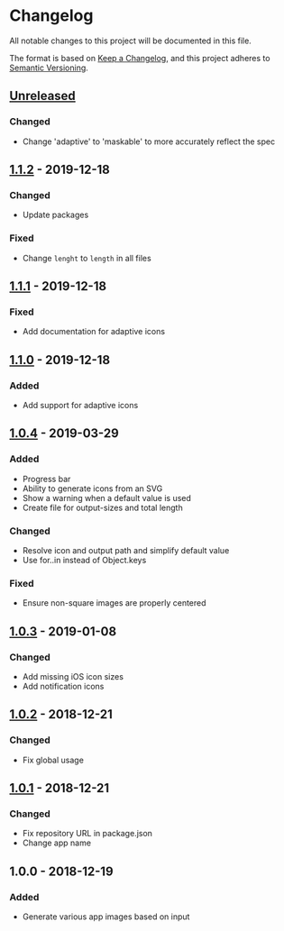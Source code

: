 # Changelog
All notable changes to this project will be documented in this file.

The format is based on [Keep a Changelog](https://keepachangelog.com/en/1.0.0/),
and this project adheres to [Semantic Versioning](https://semver.org/spec/v2.0.0.html).

## [Unreleased]
### Changed
- Change 'adaptive' to 'maskable' to more accurately reflect the spec

## [1.1.2] - 2019-12-18
### Changed
- Update packages

### Fixed
- Change `lenght` to `length` in all files

## [1.1.1] - 2019-12-18
### Fixed
- Add documentation for adaptive icons

## [1.1.0] - 2019-12-18
### Added
- Add support for adaptive icons

## [1.0.4] - 2019-03-29
### Added
- Progress bar
- Ability to generate icons from an SVG
- Show a warning when a default value is used
- Create file for output-sizes and total length

### Changed
- Resolve icon and output path and simplify default value
- Use for..in instead of Object.keys

### Fixed
- Ensure non-square images are properly centered

## [1.0.3] - 2019-01-08
### Changed
- Add missing iOS icon sizes
- Add notification icons

## [1.0.2] - 2018-12-21
### Changed
- Fix global usage

## [1.0.1] - 2018-12-21
### Changed
- Fix repository URL in package.json
- Change app name

## 1.0.0 - 2018-12-19
### Added
- Generate various app images based on input

[Unreleased]: https://github.com/JacobDB/pwa-icon-generator/compare/v1.1.2...HEAD
[1.1.2]: https://github.com/JacobDB/pwa-icon-generator/compare/v1.1.1...v1.1.2
[1.1.1]: https://github.com/JacobDB/pwa-icon-generator/compare/v1.1.0...v1.1.1
[1.1.0]: https://github.com/JacobDB/pwa-icon-generator/compare/v1.0.4...v1.1.0
[1.0.4]: https://github.com/olivierlacan/keep-a-changelog/compare/v1.0.3...v1.0.4
[1.0.3]: https://github.com/olivierlacan/keep-a-changelog/compare/v1.0.2...v1.0.3
[1.0.2]: https://github.com/olivierlacan/keep-a-changelog/compare/v1.0.1...v1.0.2
[1.0.1]: https://github.com/olivierlacan/keep-a-changelog/compare/v1.0.0...v1.0.1
